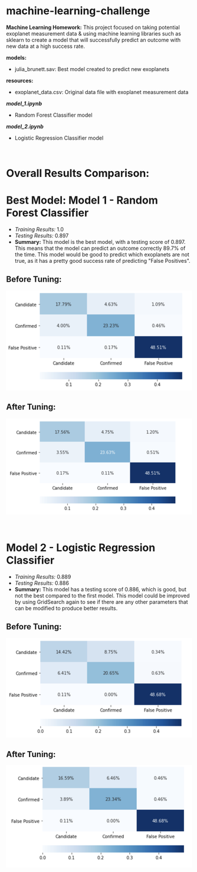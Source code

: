 # machine-learning-challenge
**Machine Learning Homework:** This project focused on taking potential exoplanet measurement data & using machine learning libraries such as sklearn to create a model that will successfully predict an outcome with new data at a high success rate. 

**models:**
- julia_brunett.sav: Best model created to predict new exoplanets

**resources:**
- exoplanet_data.csv: Original data file with exoplanet measurement data

***model_1.ipynb***
- Random Forest Classifier model

***model_2.ipynb***
- Logistic Regression Classifier model

<br>

# Overall Results Comparison:

# Best Model: Model 1 - Random Forest Classifier
- *Training Results:* 1.0
- *Testing Results:* 0.897
- **Summary:** This model is the best model, with a testing score of 0.897. This means that the model can predict an outcome correctly 89.7% of the time. This model would be good to predict which exoplanets are not true, as it has a pretty good success rate of predicting "False Positives".

## Before Tuning:
![Model-1 Before](./images/model_1_b.png)

## After Tuning:
![Model-1 After](./images/model_1_a.png)

<br>

# Model 2 - Logistic Regression Classifier
- *Training Results:* 0.889
- *Testing Results:* 0.886
- **Summary:** This model has a testing score of 0.886, which is good, but not the best compared to the first model. This model could be improved by using GridSearch again to see if there are any other parameters that can be modified to produce better results.

## Before Tuning:
![Model-2 Before](./images/model_2_b.png)

## After Tuning:
![Model-2 After](./images/model_2_a.png)





